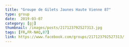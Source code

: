 ```yaml
---
title: "Groupe de Gilets Jaunes Haute Vienne 87"
type: group
date:  2019-03-07
category: [gj]
thumbnail: /images/posts/217123792527313.jpg
tags: [FR,FR-NAQ,87]
link: https://www.facebook.com/groups/217123792527313/
---
```

